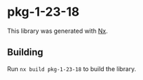# pkg-1-23-18

This library was generated with [Nx](https://nx.dev).

## Building

Run `nx build pkg-1-23-18` to build the library.
